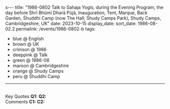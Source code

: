 s---
title: "1986-0802 Talk to Sahaja Yogis, during the Evening Program, the day before Śhrī Bhūmī Dharā Pūjā, Inauguration, Tent, Marque, Back Garden, Śhuddhi Camp (now The Hall, Shudy Camps Park), Shudy Camps, Cambridgeshire, UK"
date: 2023-10-15
display_date: 
sort_date: 1986-08-02.2
permalink: /events/1986-0802-b
tags:
  - blue @ English
  - brown @ UK
  - crimson @ 1986
  - deeppink @ Talk
  - green @ 1986-08
  - maroon @ Cambridgeshire
  - orange @ Shudy Camps
  - peru @ Śhuddhi Camp
---

<br>

<wave-list>
  <list-title color="DarkSeaGreen" width="55">Key Quotes</list-title>
  <list-item color="BlanchedAlmond" width="280"><b>Q1:</b> <i></i></list-item>
  <list-item color="Lavender" width="280"><b>Q2:</b> <i></i></list-item>
</wave-list>

<br>

<wave-list>
  <list-title color="DarkSeaGreen" width="55">Comments</list-title>
  <list-item color="BlanchedAlmond" width="280"><b>C1:</b> <i></i></list-item>
  <list-item color="Lavender" width="280"><b>C2:</b> <i></i></list-item>
</wave-list>